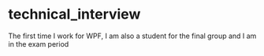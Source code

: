 # technical_interview
The first time I work for WPF,
I am also a student for the final group and I am in the exam period 
